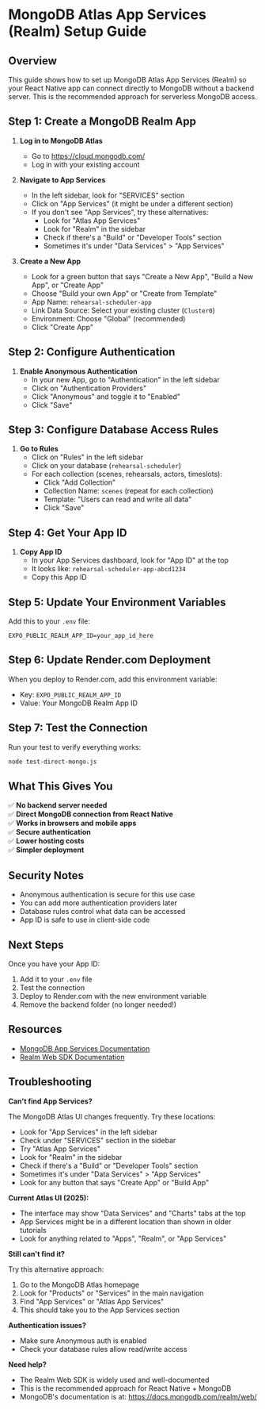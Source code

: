 # MongoDB Atlas App Services (Realm) Setup Guide

## Overview

This guide shows how to set up MongoDB Atlas App Services (Realm) so your React Native app can connect directly to MongoDB without a backend server. This is the recommended approach for serverless MongoDB access.

## Step 1: Create a MongoDB Realm App

1. **Log in to MongoDB Atlas**
   - Go to <https://cloud.mongodb.com/>
   - Log in with your existing account

2. **Navigate to App Services**
   - In the left sidebar, look for "SERVICES" section
   - Click on "App Services" (it might be under a different section)
   - If you don't see "App Services", try these alternatives:
     - Look for "Atlas App Services"
     - Look for "Realm" in the sidebar
     - Check if there's a "Build" or "Developer Tools" section
     - Sometimes it's under "Data Services" > "App Services"

3. **Create a New App**
   - Look for a green button that says "Create a New App", "Build a New App", or "Create App"
   - Choose "Build your own App" or "Create from Template"
   - App Name: `rehearsal-scheduler-app`
   - Link Data Source: Select your existing cluster (`Cluster0`)
   - Environment: Choose "Global" (recommended)
   - Click "Create App"

## Step 2: Configure Authentication

1. **Enable Anonymous Authentication**
   - In your new App, go to "Authentication" in the left sidebar
   - Click on "Authentication Providers"
   - Click "Anonymous" and toggle it to "Enabled"
   - Click "Save"

## Step 3: Configure Database Access Rules

1. **Go to Rules**
   - Click on "Rules" in the left sidebar
   - Click on your database (`rehearsal-scheduler`)
   - For each collection (scenes, rehearsals, actors, timeslots):
     - Click "Add Collection"
     - Collection Name: `scenes` (repeat for each collection)
     - Template: "Users can read and write all data"
     - Click "Save"

## Step 4: Get Your App ID

1. **Copy App ID**
   - In your App Services dashboard, look for "App ID" at the top
   - It looks like: `rehearsal-scheduler-app-abcd1234`
   - Copy this App ID

## Step 5: Update Your Environment Variables

Add this to your `.env` file:

```env
EXPO_PUBLIC_REALM_APP_ID=your_app_id_here
```

## Step 6: Update Render.com Deployment

When you deploy to Render.com, add this environment variable:

- Key: `EXPO_PUBLIC_REALM_APP_ID`
- Value: Your MongoDB Realm App ID

## Step 7: Test the Connection

Run your test to verify everything works:

```bash
node test-direct-mongo.js
```

## What This Gives You

✅ **No backend server needed**  
✅ **Direct MongoDB connection from React Native**  
✅ **Works in browsers and mobile apps**  
✅ **Secure authentication**  
✅ **Lower hosting costs**  
✅ **Simpler deployment**  

## Security Notes

- Anonymous authentication is secure for this use case
- You can add more authentication providers later
- Database rules control what data can be accessed
- App ID is safe to use in client-side code

## Next Steps

Once you have your App ID:

1. Add it to your `.env` file
2. Test the connection
3. Deploy to Render.com with the new environment variable
4. Remove the backend folder (no longer needed!)

## Resources

- [MongoDB App Services Documentation](https://docs.mongodb.com/realm/web/)
- [Realm Web SDK Documentation](https://docs.mongodb.com/realm/web/mongodb/)

## Troubleshooting

**Can't find App Services?**

The MongoDB Atlas UI changes frequently. Try these locations:

- Look for "App Services" in the left sidebar
- Check under "SERVICES" section in the sidebar
- Try "Atlas App Services"
- Look for "Realm" in the sidebar
- Check if there's a "Build" or "Developer Tools" section
- Sometimes it's under "Data Services" > "App Services"
- Look for any button that says "Create App" or "Build App"

**Current Atlas UI (2025):**

- The interface may show "Data Services" and "Charts" tabs at the top
- App Services might be in a different location than shown in older tutorials
- Look for anything related to "Apps", "Realm", or "App Services"

**Still can't find it?**

Try this alternative approach:

1. Go to the MongoDB Atlas homepage
2. Look for "Products" or "Services" in the main navigation
3. Find "App Services" or "Atlas App Services"
4. This should take you to the App Services section

**Authentication issues?**

- Make sure Anonymous auth is enabled
- Check your database rules allow read/write access

**Need help?**

- The Realm Web SDK is widely used and well-documented
- This is the recommended approach for React Native + MongoDB
- MongoDB's documentation is at: <https://docs.mongodb.com/realm/web/>

